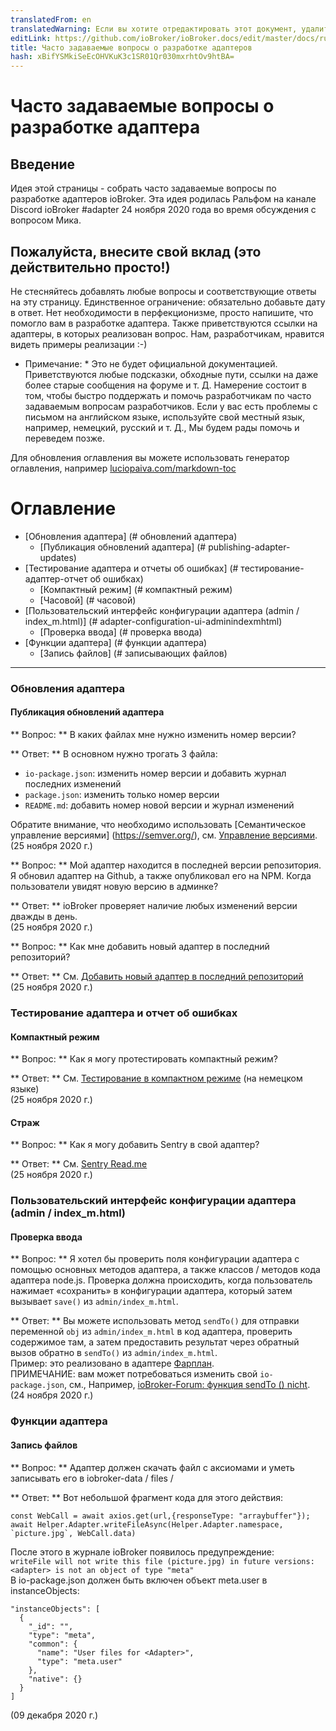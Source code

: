 ```yaml
---
translatedFrom: en
translatedWarning: Если вы хотите отредактировать этот документ, удалите поле «translationFrom», в противном случае этот документ будет снова автоматически переведен
editLink: https://github.com/ioBroker/ioBroker.docs/edit/master/docs/ru/dev/adapter-dev-faq.md
title: Часто задаваемые вопросы о разработке адаптеров
hash: xBifYSMkiSeEcOHVKuK3c1SR01Qr030mxrhtOv9htBA=
---
```

# Часто задаваемые вопросы о разработке адаптера
## Введение
Идея этой страницы - собрать часто задаваемые вопросы по разработке адаптеров ioBroker.
Эта идея родилась Ральфом на канале Discord ioBroker #adapter 24 ноября 2020 года во время обсуждения с вопросом Мика.

## Пожалуйста, внесите свой вклад (это действительно просто!)
Не стесняйтесь добавлять любые вопросы и соответствующие ответы на эту страницу. Единственное ограничение: обязательно добавьте дату в ответ. Нет необходимости в перфекционизме, просто напишите, что помогло вам в разработке адаптера. Также приветствуются ссылки на адаптеры, в которых реализован вопрос. Нам, разработчикам, нравится видеть примеры реализации :-)

* Примечание: * Это не будет официальной документацией. Приветствуются любые подсказки, обходные пути, ссылки на даже более старые сообщения на форуме и т. Д. Намерение состоит в том, чтобы быстро поддержать и помочь разработчикам по часто задаваемым вопросам разработчиков. Если у вас есть проблемы с письмом на английском языке, используйте свой местный язык, например, немецкий, русский и т. Д., Мы будем рады помочь и переведем позже.

Для обновления оглавления вы можете использовать генератор оглавления, например [luciopaiva.com/markdown-toc](https://luciopaiva.com/markdown-toc/)

# Оглавление
- [Обновления адаптера] (# обновлений адаптера)
  - [Публикация обновлений адаптера] (# publishing-adapter-updates)
- [Тестирование адаптера и отчеты об ошибках] (# тестирование-адаптер-отчет об ошибках)
  - [Компактный режим] (# компактный режим)
  - [Часовой] (# часовой)
- [Пользовательский интерфейс конфигурации адаптера (admin / index_m.html)] (# adapter-configuration-ui-adminindexmhtml)
  - [Проверка ввода] (# проверка ввода)
- [Функции адаптера] (# функции адаптера)
  - [Запись файлов] (# записывающих файлов)

---

### Обновления адаптера
#### Публикация обновлений адаптера
** Вопрос: ** В каких файлах мне нужно изменить номер версии?

** Ответ: ** В основном нужно трогать 3 файла:

 * `io-package.json`: изменить номер версии и добавить журнал последних изменений
 * `package.json`: изменить только номер версии
 * `README.md`: добавить номер новой версии и журнал изменений

Обратите внимание, что необходимо использовать [Семантическое управление версиями] (https://semver.org/), см. [Управление версиями](https://github.com/ioBroker/ioBroker.docs/blob/master/docs/en/dev/adapterdev.md#versioning).<br> (25 ноября 2020 г.)

** Вопрос: ** Мой адаптер находится в последней версии репозитория. Я обновил адаптер на Github, а также опубликовал его на NPM. Когда пользователи увидят новую версию в админке?

** Ответ: ** ioBroker проверяет наличие любых изменений версии дважды в день.<br> (25 ноября 2020 г.)

** Вопрос: ** Как мне добавить новый адаптер в последний репозиторий?

** Ответ: ** См. [Добавить новый адаптер в последний репозиторий](https://github.com/ioBroker/ioBroker.repositories#add-a-new-adapter-to-the-latest-repository)<br> (25 ноября 2020 г.)

### Тестирование адаптера и отчет об ошибках
#### Компактный режим
** Вопрос: ** Как я могу протестировать компактный режим?

** Ответ: ** См. [Тестирование в компактном режиме](https://forum.iobroker.net/topic/32789/anleitung-f%C3%BCr-adapter-entwickler-compact-mode-testen) (на немецком языке)<br> (25 ноября 2020 г.)

#### Страж
** Вопрос: ** Как я могу добавить Sentry в свой адаптер?

** Ответ: ** См. [Sentry Read.me](https://github.com/ioBroker/plugin-sentry#readme)<br> (25 ноября 2020 г.)

### Пользовательский интерфейс конфигурации адаптера (admin / index_m.html)
#### Проверка ввода
** Вопрос: ** Я хотел бы проверить поля конфигурации адаптера с помощью основных методов адаптера, а также классов / методов кода адаптера node.js. Проверка должна происходить, когда пользователь нажимает «сохранить» в конфигурации адаптера, который затем вызывает `save()` из `admin/index_m.html`.

** Ответ: ** Вы можете использовать метод `sendTo()` для отправки переменной `obj` из `admin/index_m.html` в код адаптера, проверить содержимое там, а затем предоставить результат через обратный вызов обратно в `sendTo()` из `admin/index_m.html`.<br> Пример: это реализовано в адаптере [Фарплан](https://github.com/gaudes/ioBroker.fahrplan).<br> ПРИМЕЧАНИЕ: вам может потребоваться изменить свой `io-package.json`, см., Например, [ioBroker-Forum: функция sendTo () nicht](https://forum.iobroker.net/topic/5205/gel%C3%B6st-sendto-in-eigenem-adapter-funktioniert-nicht/).<br> (24 ноября 2020 г.)

### Функции адаптера
#### Запись файлов
** Вопрос: ** Адаптер должен скачать файл с аксиомами и уметь записывать его в iobroker-data / files / <adapter>

** Ответ: ** Вот небольшой фрагмент кода для этого действия:

```
const WebCall = await axios.get(url,{responseType: "arraybuffer"});
await Helper.Adapter.writeFileAsync(Helper.Adapter.namespace, `picture.jpg`, WebCall.data)
```

После этого в журнале ioBroker появилось предупреждение:<br> `writeFile will not write this file (picture.jpg) in future versions: <adapter> is not an object of type "meta"`<br> В io-package.json должен быть включен объект meta.user в instanceObjects:<br>

```
"instanceObjects": [
  {
    "_id": "",
    "type": "meta",
    "common": {
      "name": "User files for <Adapter>",
      "type": "meta.user"
    },
    "native": {}
  }
]
```

(09 декабря 2020 г.)